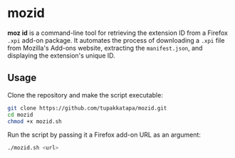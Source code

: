 # mozid

**moz id** is a command-line tool for retrieving the extension ID from a Firefox `.xpi` add-on package. It automates the process of downloading a `.xpi` file from Mozilla's Add-ons website, extracting the `manifest.json`, and displaying the extension's unique ID.

## Usage

Clone the repository and make the script executable:
```bash
git clone https://github.com/tupakkatapa/mozid.git
cd mozid
chmod +x mozid.sh
```

Run the script by passing it a Firefox add-on URL as an argument:
```bash
./mozid.sh <url>
```

